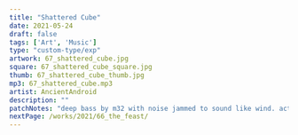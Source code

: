 ```yaml
---
title: "Shattered Cube"
date: 2021-05-24
draft: false
tags: ['Art', 'Music']
type: "custom-type/exp"
artwork: 67_shattered_cube.jpg
square: 67_shattered_cube_square.jpg
thumb: 67_shattered_cube_thumb.jpg
mp3: 67_shattered_cube.mp3
artist: AncientAndroid
description: ""
patchNotes: "deep bass by m32 with noise jammed to sound like wind. actual wind from yt too. sl providing latched chord going into vcv and bog arp then into fm-op."
nextPage: /works/2021/66_the_feast/
---
```

